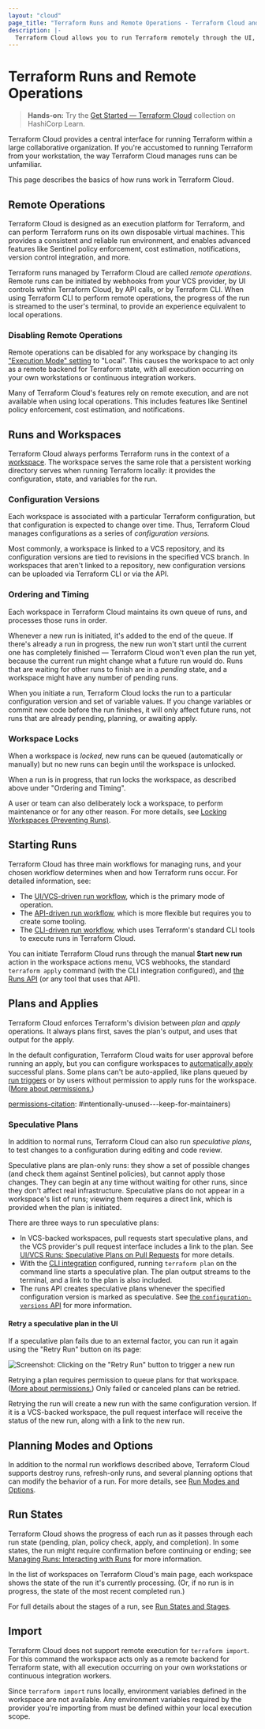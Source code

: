 ```yaml
---
layout: "cloud"
page_title: "Terraform Runs and Remote Operations - Terraform Cloud and Terraform Enterprise"
description: |-
  Terraform Cloud allows you to run Terraform remotely through the UI, API, or CLI. Learn how Terraform Cloud manages runs.
---
```


# Terraform Runs and Remote Operations

> **Hands-on:** Try the [Get Started — Terraform Cloud](https://learn.hashicorp.com/collections/terraform/cloud-get-started?utm_source=WEBSITE&utm_medium=WEB_IO&utm_offer=ARTICLE_PAGE&utm_content=DOCS) collection on HashiCorp Learn.

Terraform Cloud provides a central interface for running Terraform within a large collaborative organization. If you're accustomed to running Terraform from your workstation, the way Terraform Cloud manages runs can be unfamiliar.

This page describes the basics of how runs work in Terraform Cloud.

## Remote Operations

Terraform Cloud is designed as an execution platform for Terraform, and can perform Terraform runs on its own disposable virtual machines. This provides a consistent and reliable run environment, and enables advanced features like Sentinel policy enforcement, cost estimation, notifications, version control integration, and more.

Terraform runs managed by Terraform Cloud are called _remote operations._ Remote runs can be initiated by webhooks from your VCS provider, by UI controls within Terraform Cloud, by API calls, or by Terraform CLI. When using Terraform CLI to perform remote operations, the progress of the run is streamed to the user's terminal, to provide an experience equivalent to local operations.

### Disabling Remote Operations

[execution_mode]: ../workspaces/settings.html#execution-mode

Remote operations can be disabled for any workspace by changing its ["Execution Mode" setting][execution_mode] to "Local". This causes the workspace to act only as a remote backend for Terraform state, with all execution occurring on your own workstations or continuous integration workers.

Many of Terraform Cloud's features rely on remote execution, and are not available when using local operations. This includes features like Sentinel policy enforcement, cost estimation, and notifications.

## Runs and Workspaces

Terraform Cloud always performs Terraform runs in the context of a [workspace](./index.html). The workspace serves the same role that a persistent working directory serves when running Terraform locally: it provides the configuration, state, and variables for the run.

### Configuration Versions

Each workspace is associated with a particular Terraform configuration, but that configuration is expected to change over time. Thus, Terraform Cloud manages configurations as a series of _configuration versions._

Most commonly, a workspace is linked to a VCS repository, and its configuration versions are tied to revisions in the specified VCS branch. In workspaces that aren't linked to a repository, new configuration versions can be uploaded via Terraform CLI or via the API.

### Ordering and Timing

Each workspace in Terraform Cloud maintains its own queue of runs, and processes those runs in order.

Whenever a new run is initiated, it's added to the end of the queue. If there's already a run in progress, the new run won't start until the current one has completely finished — Terraform Cloud won't even plan the run yet, because the current run might change what a future run would do. Runs that are waiting for other runs to finish are in a _pending_ state, and a workspace might have any number of pending runs.

When you initiate a run, Terraform Cloud locks the run to a particular configuration version and set of variable values. If you change variables or commit new code before the run finishes, it will only affect future runs, not runs that are already pending, planning, or awaiting apply.

### Workspace Locks

When a workspace is _locked,_ new runs can be queued (automatically or manually) but no new runs can begin until the workspace is unlocked.

When a run is in progress, that run locks the workspace, as described above under "Ordering and Timing".

A user or team can also deliberately lock a workspace, to perform maintenance or for any other reason. For more details, see [Locking Workspaces (Preventing Runs)](manage.html#locking-workspaces-preventing-runs-).

## Starting Runs

Terraform Cloud has three main workflows for managing runs, and your chosen workflow determines when and how Terraform runs occur. For detailed information, see:

- The [UI/VCS-driven run workflow](./ui.html), which is the primary mode of operation.
- The [API-driven run workflow](./api.html), which is more flexible but requires you to create some tooling.
- The [CLI-driven run workflow](./cli.html), which uses Terraform's standard CLI tools to execute runs in Terraform Cloud.

You can initiate Terraform Cloud runs through the manual **Start new run** action in the workspace actions menu, VCS webhooks, the standard `terraform apply` command (with the CLI integration configured), and [the Runs API](../api/run.html) (or any tool that uses that API).

## Plans and Applies

Terraform Cloud enforces Terraform's division between _plan_ and _apply_ operations. It always plans first, saves the plan's output, and uses that output for the apply.

In the default configuration, Terraform Cloud waits for user approval before running an apply, but you can configure workspaces to [automatically apply](../workspaces/settings.html#auto-apply-and-manual-apply) successful plans. Some plans can't be auto-applied, like plans queued by [run triggers](../workspaces/run-triggers.html) or by users without permission to apply runs for the workspace. ([More about permissions.](/docs/cloud/users-teams-organizations/permissions.html))

[permissions-citation]: #intentionally-unused---keep-for-maintainers)

### Speculative Plans

In addition to normal runs, Terraform Cloud can also run _speculative plans,_ to test changes to a configuration during editing and code review.

Speculative plans are plan-only runs: they show a set of possible changes (and check them against Sentinel policies), but cannot apply those changes. They can begin at any time without waiting for other runs, since they don't affect real infrastructure. Speculative plans do not appear in a workspace's list of runs; viewing them requires a direct link, which is provided when the plan is initiated.

There are three ways to run speculative plans:

- In VCS-backed workspaces, pull requests start speculative plans, and the VCS provider's pull request interface includes a link to the plan. See [UI/VCS Runs: Speculative Plans on Pull Requests](./ui.html#speculative-plans-on-pull-requests) for more details.
- With the [CLI integration](/docs/cli/cloud/index.html) configured, running `terraform plan` on the command line starts a speculative plan. The plan output streams to the terminal, and a link to the plan is also included.
- The runs API creates speculative plans whenever the specified configuration version is marked as speculative. See [the `configuration-versions` API](../api/configuration-versions.html#create-a-configuration-version) for more information.

#### Retry a speculative plan in the UI

If a speculative plan fails due to an external factor, you can run it again using the "Retry Run" button on its page:

![Screenshot: Clicking on the "Retry Run" button to trigger a new run](./images/retry.gif)

Retrying a plan requires permission to queue plans for that workspace. ([More about permissions.](../users-teams-organizations/permissions.html)) Only failed or canceled plans can be retried.

[permissions-citation]: #intentionally-unused---keep-for-maintainers

Retrying the run will create a new run with the same configuration version. If it is a VCS-backed workspace, the pull request interface will receive the status of the new run, along with a link to the new run.

## Planning Modes and Options

In addition to the normal run workflows described above, Terraform Cloud supports destroy runs, refresh-only runs, and several planning options that can modify the behavior of a run. For more details, see [Run Modes and Options](./modes-and-options.html).

## Run States

Terraform Cloud shows the progress of each run as it passes through each run state (pending, plan, policy check, apply, and completion). In some states, the run might require confirmation before continuing or ending; see [Managing Runs: Interacting with Runs](./manage.html#interacting-with-runs) for more information.

In the list of workspaces on Terraform Cloud's main page, each workspace shows the state of the run it's currently processing. (Or, if no run is in progress, the state of the most recent completed run.)

For full details about the stages of a run, see [Run States and Stages][].

[Run States and Stages]: ./states.html

## Import

Terraform Cloud does not support remote execution for `terraform import`. For this command the workspace acts only as a remote backend for Terraform state, with all execution occurring on your own workstations or continuous integration workers.

Since `terraform import` runs locally, environment variables defined in the workspace are not available. Any environment variables required by the provider you're importing from must be defined within your local execution scope.
